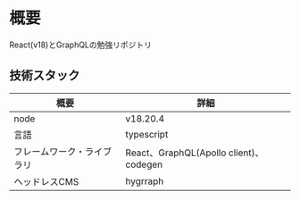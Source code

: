 # 概要
React(v18)とGraphQLの勉強リポジトリ

## 技術スタック

| 概要                       | 詳細                                   | 
| -------------------------- | -------------------------------------- | 
| node                       | v18.20.4                               | 
| 言語                       | typescript                             | 
| フレームワーク・ライブラリ | React、GraphQL(Apollo client)、codegen | 
| ヘッドレスCMS              | hygrraph                               | 